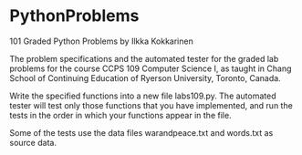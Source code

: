# PythonProblems
101 Graded Python Problems by Ilkka Kokkarinen

The problem specifications and the automated tester for the graded lab problems for the course CCPS 109 Computer Science I, as taught in Chang School of Continuing Education of Ryerson University, Toronto, Canada.

Write the specified functions into a new file labs109.py. The automated tester will test only those functions that you have implemented, and run the tests in the order in which your functions appear in the file.

Some of the tests use the data files warandpeace.txt and words.txt as source data.
